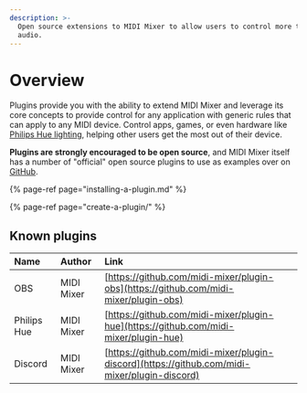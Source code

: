 ```yaml
---
description: >-
  Open source extensions to MIDI Mixer to allow users to control more than just
  audio.
---
```


# Overview

Plugins provide you with the ability to extend MIDI Mixer and leverage its core concepts to provide control for any application with generic rules that can apply to any MIDI device. Control apps, games, or even hardware like [Philips Hue lighting](https://github.com/midi-mixer/plugin-hue), helping other users get the most out of their device.

**Plugins are strongly encouraged to be open source**, and MIDI Mixer itself has a number of "official" open source plugins to use as examples over on [GitHub](http://github.com/midi-mixer).

{% page-ref page="installing-a-plugin.md" %}

{% page-ref page="create-a-plugin/" %}

## Known plugins

| Name | Author | Link |
| :--- | :--- | :--- |
| OBS | MIDI Mixer | [https://github.com/midi-mixer/plugin-obs](https://github.com/midi-mixer/plugin-obs) |
| Philips Hue | MIDI Mixer | [https://github.com/midi-mixer/plugin-hue](https://github.com/midi-mixer/plugin-hue) |
| Discord | MIDI Mixer | [https://github.com/midi-mixer/plugin-discord](https://github.com/midi-mixer/plugin-discord) |

